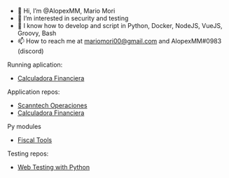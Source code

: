 - 👋 Hi, I’m @AlopexMM, Mario Mori
- 👀 I’m interested in security and testing
- 🌱 I know how to develop and script in Python, Docker, NodeJS, VueJS, Groovy, Bash
- 📫 How to reach me at mariomori00@gmail.com and AlopexMM#0983 (discord)

Running aplication:
- [Calculadora Financiera](https://calculadora-financiera.alopexmm.ar)

Application repos:
- [Scanntech Operaciones](https://github.com/AlopexMM/scanntech-apps)
- [Calculadora Financiera](https://github.com/AlopexMM/calculadora-financiera)
  
Py modules
- [Fiscal Tools](https://github.com/AlopexMM/fiscal-tools)

Testing repos:
- [Web Testing with Python](https://github.com/AlopexMM/WebTestingExamples)

<!---
AlopexMM/AlopexMM is a ✨ special ✨ repository because its `README.md` (this file) appears on your GitHub profile.
You can click the Preview link to take a look at your changes.
--->
